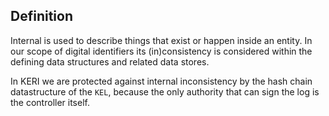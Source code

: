 ## Definition
Internal is used to describe things that exist or happen inside an entity. In our scope of digital identifiers its (in)consistency is considered within the defining data structures and related data stores.

In KERI we are protected against internal inconsistency by the hash chain datastructure of the `KEL`, because the only authority that can sign the log is the controller itself.

